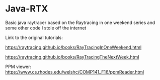# Java-RTX
Basic java raytracer based on the Raytracing in one weekend series and some other code I stole off the internet

Link to the original tutorials: 

https://raytracing.github.io/books/RayTracingInOneWeekend.html

https://raytracing.github.io/books/RayTracingTheNextWeek.html

PPM viewer: https://www.cs.rhodes.edu/welshc/COMP141_F16/ppmReader.html